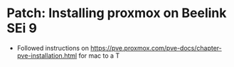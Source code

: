 # Patch: Installing proxmox on Beelink SEi 9

- Followed instructions on <https://pve.proxmox.com/pve-docs/chapter-pve-installation.html> for mac to a T